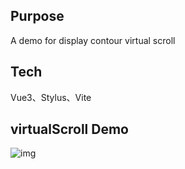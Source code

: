## Purpose

A demo for display contour virtual scroll

## Tech

Vue3、Stylus、Vite

## virtualScroll Demo

![img](https://img-blog.csdnimg.cn/73c54f4a7d5a4431abb683178108eb14.gif)